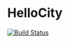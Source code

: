 # HelloCity
[![Build Status](https://travis-ci.org/serohin/HelloCity.svg?branch=master)](https://travis-ci.org/serohin/HelloCity)
